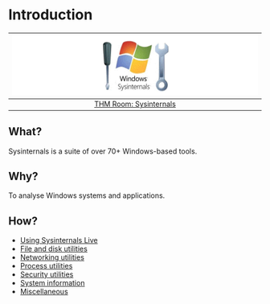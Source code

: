 # Introduction

| ![Sysinternals](../../_static/images/sysinternals.png)
|:--:|
| [THM Room: Sysinternals](https://tryhackme.com/room/btsysinternalssg) |

## What?

Sysinternals is a suite of over 70+ Windows-based tools.

## Why?

To analyse Windows systems and applications.

## How?

* [Using Sysinternals Live](live.md)
* [File and disk utilities](file.md)
* [Networking utilities](network.md)
* [Process utilities](process.md)
* [Security utilities](security.md)
* [System information](sysinfo.md)
* [Miscellaneous](misc.md)

